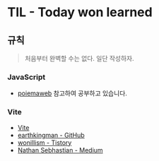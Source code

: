 # TIL - Today won learned
## 규칙

> 처음부터 완벽할 수는 없다. 일단 작성하자.

### JavaScript
- [poiemaweb](https://poiemaweb.com/) 참고하여 공부하고 있습니다.

### Vite
- [Vite](https://vitejs-kr.github.io/)
- [earthkingman - GitHub](https://github.com/earthkingman/42Swim/issues/64)
- [wonillism - Tistory](https://wonillism.tistory.com/249)
- [Nathan Sebhastian - Medium](https://medium.com/bitsrc/vite-is-better-than-webpack-d5dd59610d56)